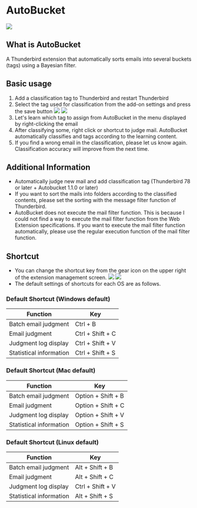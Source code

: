 # AutoBucket

![](https://github.com/a-tak/auto-bucket/raw/master/docs/github-open-graph.png)

## What is AutoBucket

A Thunderbird extension that automatically sorts emails into several buckets (tags) using a Bayesian filter.

## Basic usage

1. Add a classification tag to Thunderbird and restart Thunderbird
2. Select the tag used for classification from the add-on settings and press the save button
[![](https://github.com/a-tak/auto-bucket/raw/master/docs/initial-setting1.jpg)](https://github.com/a-tak/auto-bucket/raw/master/docs/initial-setting1.jpg)
[![](https://github.com/a-tak/auto-bucket/raw/master/docs/initial-setting2.jpg)](https://github.com/a-tak/auto-bucket/raw/master/docs/initial-setting2.jpg)
3. Let's learn which tag to assign from AutoBucket in the menu displayed by right-clicking the email
4. After classifying some, right click or shortcut to judge mail. AutoBucket automatically classifies and tags according to the learning content.
5. If you find a wrong email in the classification, please let us know again. Classification accuracy will improve from the next time.

## Additional Information

* Automatically judge new mail and add classification tag (Thunderbird 78 or later + Autobucket 1.1.0 or later)
* If you want to sort the mails into folders according to the classified contents, please set the sorting with the message filter function of Thunderbird.
* AutoBucket does not execute the mail filter function. This is because I could not find a way to execute the mail filter function from the Web Extension specifications. If you want to execute the mail filter function automatically, please use the regular execution function of the mail filter function.

## Shortcut

* You can change the shortcut key from the gear icon on the upper right of the extension management screen.
[![](https://github.com/a-tak/auto-bucket/raw/master/docs/shortcut-setting1.jpg)](https://github.com/a-tak/auto-bucket/raw/master/docs/shortcut-setting1.jpg)
[![](https://github.com/a-tak/auto-bucket/raw/master/docs/shortcut-setting2.jpg)](https://github.com/a-tak/auto-bucket/raw/master/docs/shortcut-setting2.jpg)
* The default settings of shortcuts for each OS are as follows.

### Default Shortcut (Windows default)

| Function | Key |
|-----|------|
|Batch email judgment|Ctrl + B|
|Email judgment|Ctrl + Shift + C|
|Judgment log display|Ctrl + Shift + V|
|Statistical information|Ctrl + Shift + S|


### Default Shortcut (Mac default)

| Function | Key |
|-----|------|
|Batch email judgment|Option + Shift + B|
|Email judgment|Option + Shift + C|
|Judgment log display|Option + Shift + V|
|Statistical information|Option + Shift + S|

### Default Shortcut (Linux default)

| Function | Key |
|-----|------|
|Batch email judgment|Alt + Shift + B|
|Email judgment|Alt + Shift + C|
|Judgment log display|Ctrl + Shift + V|
|Statistical information|Alt + Shift + S|
